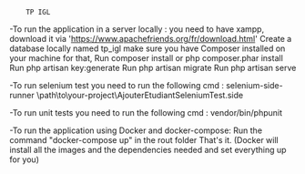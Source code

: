 
        TP IGL

-To run the application in a server locally : 
you need to have xampp, download it via 'https://www.apachefriends.org/fr/download.html' 
Create a database locally named tp_igl 
make sure you have Composer installed on your machine for that, Run composer install or php composer.phar install 
Run php artisan key:generate 
Run php artisan migrate 
Run php artisan serve

-To run selenium test you need to run the following cmd : 
selenium-side-runner \path\to\your-project\AjouterEtudiantSeleniumTest.side

-To run unit tests you need to run the following cmd : vendor/bin/phpunit

-To run the application using Docker and docker-compose: 
Run the command "docker-compose up" in the rout folder
That's it. (Docker will install all the images and the dependencies needed and set everything up for you)
